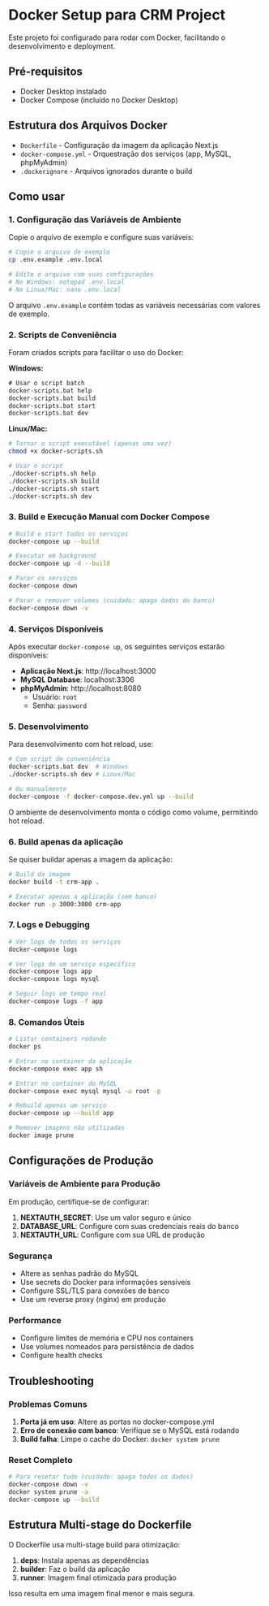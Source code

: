 # Docker Setup para CRM Project

Este projeto foi configurado para rodar com Docker, facilitando o desenvolvimento e deployment.

## Pré-requisitos

- Docker Desktop instalado
- Docker Compose (incluído no Docker Desktop)

## Estrutura dos Arquivos Docker

- `Dockerfile` - Configuração da imagem da aplicação Next.js
- `docker-compose.yml` - Orquestração dos serviços (app, MySQL, phpMyAdmin)
- `.dockerignore` - Arquivos ignorados durante o build

## Como usar

### 1. Configuração das Variáveis de Ambiente

Copie o arquivo de exemplo e configure suas variáveis:

```bash
# Copie o arquivo de exemplo
cp .env.example .env.local

# Edite o arquivo com suas configurações
# No Windows: notepad .env.local
# No Linux/Mac: nano .env.local
```

O arquivo `.env.example` contém todas as variáveis necessárias com valores de exemplo.

### 2. Scripts de Conveniência

Foram criados scripts para facilitar o uso do Docker:

**Windows:**
```cmd
# Usar o script batch
docker-scripts.bat help
docker-scripts.bat build
docker-scripts.bat start
docker-scripts.bat dev
```

**Linux/Mac:**
```bash
# Tornar o script executável (apenas uma vez)
chmod +x docker-scripts.sh

# Usar o script
./docker-scripts.sh help
./docker-scripts.sh build
./docker-scripts.sh start
./docker-scripts.sh dev
```

### 3. Build e Execução Manual com Docker Compose

```bash
# Build e start todos os serviços
docker-compose up --build

# Executar em background
docker-compose up -d --build

# Parar os serviços
docker-compose down

# Parar e remover volumes (cuidado: apaga dados do banco)
docker-compose down -v
```

### 4. Serviços Disponíveis

Após executar `docker-compose up`, os seguintes serviços estarão disponíveis:

- **Aplicação Next.js**: http://localhost:3000
- **MySQL Database**: localhost:3306
- **phpMyAdmin**: http://localhost:8080
  - Usuário: `root`
  - Senha: `password`

### 5. Desenvolvimento

Para desenvolvimento com hot reload, use:

```bash
# Com script de conveniência
docker-scripts.bat dev  # Windows
./docker-scripts.sh dev # Linux/Mac

# Ou manualmente
docker-compose -f docker-compose.dev.yml up --build
```

O ambiente de desenvolvimento monta o código como volume, permitindo hot reload.

### 6. Build apenas da aplicação

Se quiser buildar apenas a imagem da aplicação:

```bash
# Build da imagem
docker build -t crm-app .

# Executar apenas a aplicação (sem banco)
docker run -p 3000:3000 crm-app
```

### 7. Logs e Debugging

```bash
# Ver logs de todos os serviços
docker-compose logs

# Ver logs de um serviço específico
docker-compose logs app
docker-compose logs mysql

# Seguir logs em tempo real
docker-compose logs -f app
```

### 8. Comandos Úteis

```bash
# Listar containers rodando
docker ps

# Entrar no container da aplicação
docker-compose exec app sh

# Entrar no container do MySQL
docker-compose exec mysql mysql -u root -p

# Rebuild apenas um serviço
docker-compose up --build app

# Remover imagens não utilizadas
docker image prune
```

## Configurações de Produção

### Variáveis de Ambiente para Produção

Em produção, certifique-se de configurar:

1. **NEXTAUTH_SECRET**: Use um valor seguro e único
2. **DATABASE_URL**: Configure com suas credenciais reais do banco
3. **NEXTAUTH_URL**: Configure com sua URL de produção

### Segurança

- Altere as senhas padrão do MySQL
- Use secrets do Docker para informações sensíveis
- Configure SSL/TLS para conexões de banco
- Use um reverse proxy (nginx) em produção

### Performance

- Configure limites de memória e CPU nos containers
- Use volumes nomeados para persistência de dados
- Configure health checks

## Troubleshooting

### Problemas Comuns

1. **Porta já em uso**: Altere as portas no docker-compose.yml
2. **Erro de conexão com banco**: Verifique se o MySQL está rodando
3. **Build falha**: Limpe o cache do Docker: `docker system prune`

### Reset Completo

```bash
# Para resetar tudo (cuidado: apaga todos os dados)
docker-compose down -v
docker system prune -a
docker-compose up --build
```

## Estrutura Multi-stage do Dockerfile

O Dockerfile usa multi-stage build para otimização:

1. **deps**: Instala apenas as dependências
2. **builder**: Faz o build da aplicação
3. **runner**: Imagem final otimizada para produção

Isso resulta em uma imagem final menor e mais segura.